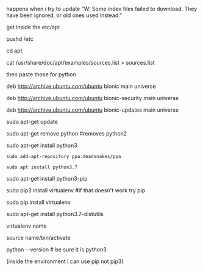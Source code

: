 happens when i try to update
"W: Some index files failed to download. They have been ignored, or old ones used instead." 

get inside the etc/apt

pushd /etc

cd apt

cat /usr/share/doc/apt/examples/sources.list > sources.list

then paste those for python

deb http://archive.ubuntu.com/ubuntu bionic main universe

deb http://archive.ubuntu.com/ubuntu bionic-security main universe 

deb http://archive.ubuntu.com/ubuntu bionic-updates main universe


sudo apt-get update

sudo apt-get remove python #removes python2


sudo apt-get install python3

```
sudo add-apt-repository ppa:deadsnakes/ppa

sudo apt install python3.7
```

sudo apt-get install python3-pip

sudo pip3 install virtualenv #if that doesn't work try pip

sudo pip install virtualenv 

sudo apt-get install  python3.7-distutils

virtualenv name

source name/bin/activate

python --version # be sure it is python3

(inside the environment I can use pip not pip3)
